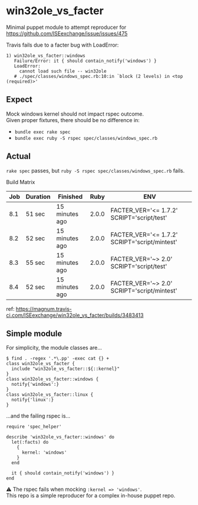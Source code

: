 win32ole_vs_facter
==================

Minimal puppet module to attempt reproducer for
https://github.com/ISEexchange/issue/issues/475

Travis fails due to a facter bug with LoadError:

```
1) win32ole_vs_facter::windows
   Failure/Error: it { should contain_notify('windows') }
   LoadError:
     cannot load such file -- win32ole
   # ./spec/classes/windows_spec.rb:10:in `block (2 levels) in <top (required)>'
```

Expect
------

Mock windows kernel should not impact rspec outcome.<br />
Given proper fixtures, there should be no difference in:

* `bundle exec rake spec`
* `bundle exec ruby -S rspec spec/classes/windows_spec.rb`

Actual
------

`rake spec` passes, but `ruby -S rspec spec/classes/windows_spec.rb` fails.

Build Matrix

| Job | Duration | Finished       | Ruby  | ENV                                            |
|-----|----------|----------------|-------|------------------------------------------------|
|8.1  | 51 sec   | 15 minutes ago | 2.0.0 | FACTER_VER='<= 1.7.2' SCRIPT='script/test'     |
|8.2  | 52 sec   | 15 minutes ago | 2.0.0 | FACTER_VER='<= 1.7.2' SCRIPT='script/mintest'  |
|8.3  | 55 sec   | 15 minutes ago | 2.0.0 | FACTER_VER='~> 2.0' SCRIPT='script/test'       |
|8.4  | 52 sec   | 15 minutes ago | 2.0.0 | FACTER_VER='~> 2.0' SCRIPT='script/mintest'    |


ref: https://magnum.travis-ci.com/ISEexchange/win32ole_vs_facter/builds/3483413


Simple module
-------------

For simplicity, the module classes are...

```
$ find . -regex '.*\.pp' -exec cat {} +
class win32ole_vs_facter {
  include "win32ole_vs_facter::${::kernel}"
}
class win32ole_vs_facter::windows {
  notify{'windows':}
}
class win32ole_vs_facter::linux {
  notify{'linux':}
}
```

...and the failing rspec is...

```
require 'spec_helper'

describe 'win32ole_vs_facter::windows' do
  let(:facts) do
    {
      kernel: 'windows'
    }
  end

  it { should contain_notify('windows') }
end
```

:warning: The rspec fails when mocking `:kernel => 'windows'`.<br />
This repo is a simple reproducer for a complex in-house puppet repo.
